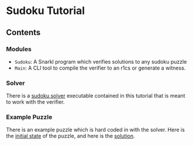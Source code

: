 # Sudoku Tutorial

## Contents

### Modules
- `Sudoku`: A Snarkl program which verifies solutions to any sudoku puzzle
- `Main`: A CLI tool to compile the verifier to an r1cs or generate a witness.

### Solver
There is a [sudoku solver](./solver/Main.hs) executable contained in this tutorial that is meant to work with the verifier.

### Example Puzzle
There is an example puzzle which is hard coded in with the solver. Here is the [initial state](./assets/init.png) of the puzzle, and here is the [solution](./assets/solved.png).
